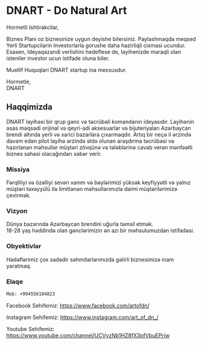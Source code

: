 # DNART - Do Natural Art

Hormetli Ishtirakcilar,

Biznes Plani oz biznesinize uygun deyishe bilersiniz. Paylashmaqda meqsed 
Yerli Startupcilarin Investorlarla gorushe daha hazirliqli cixmasi ucundur.
Esasen, Ideyaqazandi verlishini hedeflese de, layihenizde maraqli olan isteniler investor ucun istifade oluna biler.


Muellif Huquqlari DNART startup ina mexsusdur. 


Hormetle, <br /> 
DNART

## Haqqimizda

DNART layihəsi bir qrup gənc və təcrübəli komandanın ideyasıdır. Layihənin əsas məqsədi orijinal və qeyri-adi aksesuarlar və bijuteriyaları Azərbaycan brendi altında yerli və xarici bazarlara çıxarmaqdır. Artıq bir neçə il ərzində davam edən pilot layihə ərzində əldə olunan araşdırma təcrübəsi və hazırlanan məhsullar müştəri zövqünə və tələblərinə cavab verən mənfəətli biznes sahəsi olacağından xəbər verir. 

### Missiya
Fərqliliyi və özəlliyi sevən xanım və bəylərimizi yüksək keyfiyyətli və yalnız müştəri təxəyyülü ilə limitlənən məhsullarımızla daimi müştərilərimizə çevirmək.

### Vizyon
Dünya bazarında Azərbaycan brendini uğurla təmsil etmək. <br /> 
18-28 yaş həddində olan gənclərimizin ən azı bir məhsulumuzdan istifadəsi.

### Obyektivlər
Hədəflərimiz çox sadədir səhmdarlarımızda  gəlirli biznesimizə inam yaratmaq.


### Elaqe

```bash
Mob: +994556104823

```

Facebook Sehifemiz:
https://www.facebook.com/artofdn/

Instagram Sehifemiz:
https://www.instagram.com/art_of_dn_/

Youtube Sehifemiz:
https://www.youtube.com/channel/UCVyzNb1HZ8fX3pfVbuEPriw
